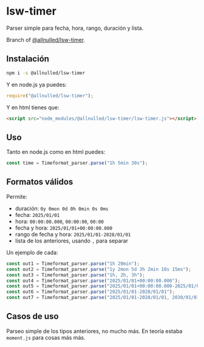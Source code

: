 # lsw-timer

Parser simple para fecha, hora, rango, duración y lista.

Branch of [@allnulled/lsw-timer](https://github.com/allnulled/lsw-timer).

## Instalación

```sh
npm i -s @allnulled/lsw-timer
```

Y en node.js ya puedes:

```js
require("@allnulled/lsw-timer");
```

Y en html tienes que:

```html
<script src="node_modules/@allnulled/lsw-timer/lsw-timer.js"></script>
```

## Uso

Tanto en node.js como en html puedes:

```js
const time = Timeformat_parser.parse("1h 5min 30s");
```

## Formatos válidos

Permite:

  - duración: `0y 0mon 0d 0h 0min 0s 0ms`
  - fecha: `2025/01/01`
  - hora: `00:00:00.000`, `00:00:00`, `00:00`
  - fecha y hora: `2025/01/01+00:00:00.000`
  - rango de fecha y hora: `2025/01/01-2028/01/01`
  - lista de los anteriores, usando `,` para separar

Un ejemplo de cada:

```js
const out1 = Timeformat_parser.parse("1h 20min");
const out2 = Timeformat_parser.parse("1y 2mon 5d 3h 2min 10s 15ms");
const out3 = Timeformat_parser.parse("1h, 2h, 3h");
const out4 = Timeformat_parser.parse("2025/01/01+00:00:00.000");
const out5 = Timeformat_parser.parse("2025/01/01+00:00:00.000-2025/01/01+00:00:01.000");
const out6 = Timeformat_parser.parse("2025/01/01-2028/01/01");
const out7 = Timeformat_parser.parse("2025/01/01-2028/01/01, 2030/01/01-2033/01/01");
```



## Casos de uso

Parseo simple de los tipos anteriores, no mucho más. En teoría estaba `moment.js` para cosas más más.